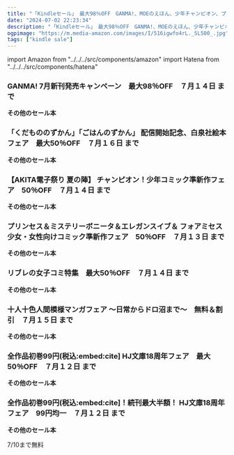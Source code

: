 ```yaml
---
title: "「Kindleセール」　最大98％OFF　GANMA!、MOEのえほん、少年チャンピオン、プリンセス・コミックス、クロフネCOMICS、SMART COMICS、HJ文庫"
date: "2024-07-02 22:23:34"
description: "「Kindleセール」　最大98％OFF　GANMA!、MOEのえほん、少年チャンピオン、プリンセス・コミックス、クロフネCOMICS、SMART COMICS、HJ文庫"
ogpimage: "https://m.media-amazon.com/images/I/516igwfo4rL._SL500_.jpg"
tags: ["kindle sale"]
---
```

import Amazon from "../../../src/components/amazon"
import Hatena from "../../../src/components/hatena"





### GANMA! 7月新刊発売キャンペーン　最大98％OFF　７月１４日 まで


<Amazon asin="B0CT5GMKHH" />



<Amazon asin="B0CT5HJ8DH" />



<Amazon asin="B0CQ4MLH4H" />


**その他のセール本**

<Hatena src="https://kyukyunyorituryo.github.io/kindle_sale/20240714s42184/" title=""/>

### 「くだもののずかん」「ごはんのずかん」 配信開始記念、白泉社絵本フェア　最大50％OFF　７月１６日 まで

<Amazon asin="B0CW1DQ7GS" />



<Amazon asin="B09TKMZXM7" />



<Amazon asin="B09R9X3GZ6" />


**その他のセール本**

<Hatena src="https://kyukyunyorituryo.github.io/kindle_sale/20240716s42267/" title=""/>

### 【AKITA電子祭り 夏の陣】 チャンピオン！少年コミック準新作フェア　50％OFF　７月１４日 まで


<Amazon asin="B0CM38YXXL" />



<Amazon asin="B0CKZ2M9KT" />



<Amazon asin="B0CJFBGGDS" />


**その他のセール本**

<Hatena src="https://kyukyunyorituryo.github.io/kindle_sale/20240714s42362/" title=""/>

### プリンセス＆ミステリーボニータ＆エレガンスイブ＆ フォアミセス　少女・女性向けコミック準新作フェア　50％OFF　７月１３日 まで

<Amazon asin="B0C4L4ZRHY" />


<Amazon asin="B0C4L4W6V8" />


<Amazon asin="B0BXL51MCM" />


**その他のセール本**

<Hatena src="https://kyukyunyorituryo.github.io/kindle_sale/20240713s42379/" title=""/>

### リブレの女子コミ特集　最大50％OFF　７月１４日 まで

<Amazon asin="B0C88S9VVJ" />


<Amazon asin="B0C5HFNRQC" />


<Amazon asin="B0C2P77Y8C" />


**その他のセール本**

<Hatena src="https://kyukyunyorituryo.github.io/kindle_sale/20240714s42382/" title=""/>

### 十人十色人間模様マンガフェア ～日常からドロ沼まで～　無料＆割引　７月１５日 まで

<Amazon asin="B0BSL9T471" />


<Amazon asin="B0B749WWD3" />


<Amazon asin="B09XB76R59" />


**その他のセール本**

<Hatena src="https://kyukyunyorituryo.github.io/kindle_sale/20240715s42180/" title=""/>

### 全作品初巻99円(税込:embed:cite] HJ文庫18周年フェア　最大50％OFF　７月１２日 まで

<Amazon asin="B0D3LL6BTS" />


<Amazon asin="B0D3LLM2G3" />


<Amazon asin="B0D3KN9VFD" />


**その他のセール本**

<Hatena src="https://kyukyunyorituryo.github.io/kindle_sale/20240712s42325half/" title=""/>

### 全作品初巻99円(税込:embed:cite]！続刊最大半額！ HJ文庫18周年フェア　99円均一　７月１２日 まで

<Amazon asin="B0CXNM7FNC" />


<Amazon asin="B0BCFRSSS6" />


<Amazon asin="B01N5Q5WHK" />


**その他のセール本**

<Hatena src="https://kyukyunyorituryo.github.io/kindle_sale/20240712s42325/" title=""/>

7/10まで無料

<Amazon asin="B0BCQ18D3G" />

